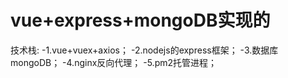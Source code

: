 
# vue+express+mongoDB实现的

技术栈:
  -1.vue+vuex+axios；
  -2.nodejs的express框架；
  -3.数据库mongoDB；
  -4.nginx反向代理；
  -5.pm2托管进程；
  
  
